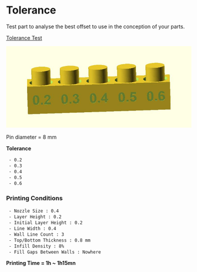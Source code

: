 # Tolerance

Test part to analyse the best offset to use in the conception of your parts.

[Tolerance Test](https://github.com/5axes/Calibration-Shapes/blob/master/models/Tolerance.stl)

![Tolerance Test](https://github.com/5axes/Calibration-Shapes/blob/master/images/Tolerance.jpg)

Pin diameter = 8 mm

**Tolerance**

     - 0.2
     - 0.3
     - 0.4
     - 0.5
     - 0.6

### Printing Conditions
     - Nozzle Size : 0.4
     - Layer Height : 0.2
     - Initial Layer Height : 0.2
     - Line Width : 0.4
     - Wall Line Count : 3
     - Top/Bottom Thickness : 0.8 mm
     - Infill Density : 8%
     - Fill Gaps Between Walls : Nowhere


**Printing Time = 1h ~ 1h15mn**
